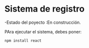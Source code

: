 <h1>Sistema de registro </h1>

-Estado del poyecto :En construcción.

PAra ejecutar el sistema, debes poner:

```npm install react```
